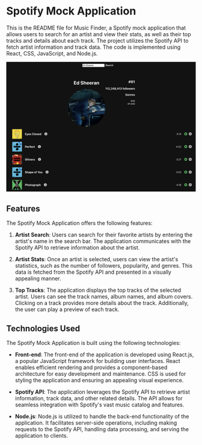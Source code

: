 # Spotify Mock Application

This is the README file for Music Finder, a Spotify mock application that allows users to search for an artist and view their stats, as well as their top tracks and details about each track. The project utilizes the Spotify API to fetch artist information and track data. The code is implemented using React, CSS, JavaScript, and Node.js.

![App image](/images/music-finder-1.png)

## Features

The Spotify Mock Application offers the following features:

1. **Artist Search**: Users can search for their favorite artists by entering the artist's name in the search bar. The application communicates with the Spotify API to retrieve information about the artist.

2. **Artist Stats**: Once an artist is selected, users can view the artist's statistics, such as the number of followers, popularity, and genres. This data is fetched from the Spotify API and presented in a visually appealing manner.

3. **Top Tracks**: The application displays the top tracks of the selected artist. Users can see the track names, album names, and album covers. Clicking on a track provides more details about the track. Additionally, the user can play a preview of each track.

## Technologies Used

The Spotify Mock Application is built using the following technologies:

- **Front-end**: The front-end of the application is developed using React.js, a popular JavaScript framework for building user interfaces. React enables efficient rendering and provides a component-based architecture for easy development and maintenance. CSS is used for styling the application and ensuring an appealing visual experience.

- **Spotify API**: The application leverages the Spotify API to retrieve artist information, track data, and other related details. The API allows for seamless integration with Spotify's vast music catalog and features.

- **Node.js**: Node.js is utilized to handle the back-end functionality of the application. It facilitates server-side operations, including making requests to the Spotify API, handling data processing, and serving the application to clients.

